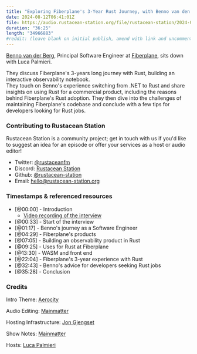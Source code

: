 ```yaml
---
title: "Exploring Fiberplane's 3-Year Rust Journey, with Benno van den Berg"
date: 2024-08-12T06:41:01Z
file: https://audio.rustacean-station.org/file/rustacean-station/2024-08-12-benno-van-den-berg-2.mp3
duration: "36:25"
length: "34966883"
#reddit: (leave blank on initial publish, amend with link and uncomment this line after Reddit thread has been posted)
---
```


[Benno van der Berg](https://www.linkedin.com/in/bennovandenberg/), Principal Software Engineer at [Fiberplane](https://fiberplane.com/), 
sits down with Luca Palmieri.

They discuss Fiberplane's 3-years long journey with Rust, building an interactive observability notebook.  
They touch on Benno's experience switching from .NET to Rust and share insights on using Rust for a commercial product, 
including the reasons behind Fiberplane's Rust adoption. They then dive into the challenges of maintaining Fiberplane's 
codebase and conclude with a few tips for developers looking for Rust jobs.

### Contributing to Rustacean Station

Rustacean Station is a community project; get in touch with us if you'd like to suggest an idea for an episode or offer your services as a host or audio editor!

 - Twitter: [@rustaceanfm](https://twitter.com/rustaceanfm)
 - Discord: [Rustacean Station](https://discord.gg/cHc3Gyc)
 - Github: [@rustacean-station](https://github.com/rustacean-station/)
 - Email: [hello@rustacean-station.org](mailto:hello@rustacean-station.org)

### Timestamps & referenced resources

- [@00:00] - Introduction
  - [Video recording of the interview](https://mainmatter.com/blog/2024/04/11/fiberplanes-three-year-rust-journey/)
- [@00:33] - Start of the interview
- [@01:17] - Benno's journey as a Software Engineer
- [@04:29] - Fiberplane's products
- [@07:05] - Building an observability product in Rust
- [@09:25] - Uses for Rust at Fiberplane
- [@13:30] - WASM and front end
- [@22:04] - Fiberplane's 3-year experience with Rust
- [@32:43] - Benno's advice for developers seeking Rust jobs
- [@35:28] - Conclusion

### Credits

Intro Theme: [Aerocity](https://twitter.com/AerocityMusic)

Audio Editing: [Mainmatter](https://mainmatter.com/rust-consulting/)

Hosting Infrastructure: [Jon Gjengset](https://twitter.com/jonhoo/)

Show Notes: [Mainmatter](https://mainmatter.com/rust-consulting/)

Hosts: [Luca Palmieri](https://lpalmieri.com/)
